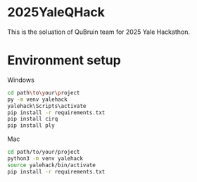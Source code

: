 # 2025YaleQHack
This is the soluation of QuBruin team for 2025 Yale Hackathon. 




# Environment setup

Windows

```bash
cd path\to\your\project
py -m venv yalehack
yalehack\Scripts\activate
pip install -r requirements.txt
pip install cirq
pip install ply
```

Mac

```bash
cd path/to/your/project
python3 -m venv yalehack
source yalehack/bin/activate
pip install -r requirements.txt
```

